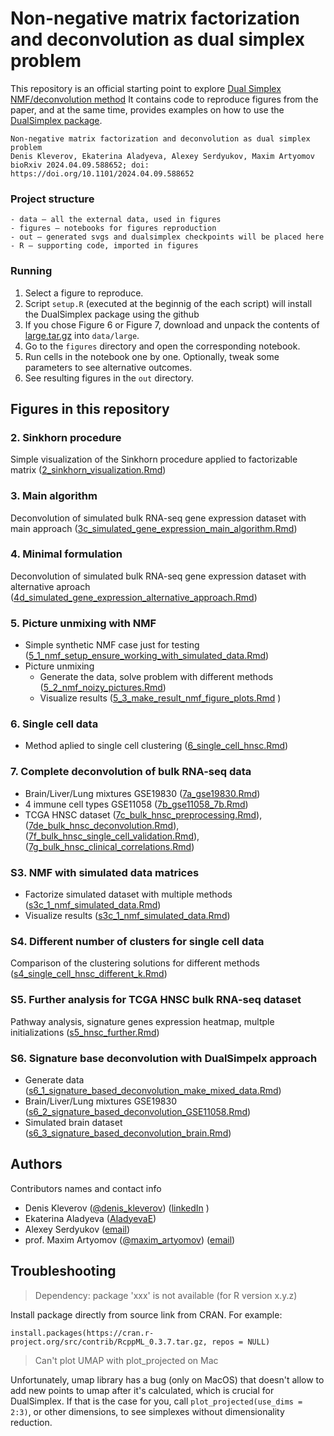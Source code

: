 # Non-negative matrix factorization and deconvolution as dual simplex problem

This repository is an official starting point to explore [Dual Simplex NMF/deconvolution method](https://www.biorxiv.org/content/10.1101/2024.04.09.588652v1)
It contains code to reproduce figures from the paper, and at the same time, provides examples on how to use the [DualSimplex package](https://github.com/artyomovlab/dualsimplex).

```
Non-negative matrix factorization and deconvolution as dual simplex problem
Denis Kleverov, Ekaterina Aladyeva, Alexey Serdyukov, Maxim Artyomov
bioRxiv 2024.04.09.588652; doi: https://doi.org/10.1101/2024.04.09.588652
```

### Project structure
```
- data — all the external data, used in figures
- figures — notebooks for figures reproduction
- out — generated svgs and dualsimplex checkpoints will be placed here
- R — supporting code, imported in figures
```

### Running
1. Select a figure to reproduce.
2. Script `setup.R` (executed at the beginnig of the each script) will install the DualSimplex package using the github
3. If you chose Figure 6 or Figure 7, download and unpack the contents of [large.tar.gz](https://drive.google.com/drive/folders/1SgL1sCW4ItfY1wH5kqh__5FJPO5W0ltS) into `data/large`. 
4. Go to the `figures` directory and open the corresponding notebook.
5. Run cells in the notebook one by one. Optionally, tweak some parameters to see alternative outcomes.
6. See resulting figures in the `out` directory.


## Figures in this repository
### 2. Sinkhorn procedure
Simple visualization of the Sinkhorn procedure applied to factorizable matrix 
([2_sinkhorn_visualization.Rmd](figures/2_sinkhorn_visualization.Rmd))

### 3. Main algorithm
Deconvolution of simulated bulk RNA-seq gene expression dataset with main approach 
([3c_simulated_gene_expression_main_algorithm.Rmd](figures/3c_simulated_gene_expression_main_algorithm.Rmd))
### 4. Minimal formulation

Deconvolution of simulated bulk RNA-seq gene expression dataset with alternative aproach 
([4d_simulated_gene_expression_alternative_approach.Rmd](figures/4d_simulated_gene_expression_alternative_approach.Rmd))


### 5. Picture unmixing with NMF
- Simple synthetic NMF case just for testing
([5_1_nmf_setup_ensure_working_with_simulated_data.Rmd](figures/5_1_nmf_setup_ensure_working_with_simulated_data.Rmd))
- Picture unmixing 
    - Generate the data, solve problem with different methods ([5_2_nmf_noizy_pictures.Rmd](figures/5_2_nmf_noisy_pictures.Rmd))
    - Visualize results  ([5_3_make_result_nmf_figure_plots.Rmd](figures/5_3_make_result_nmf_figure_plots.Rmd)
)
### 6. Single cell data
-  Method aplied to single cell clustering ([6_single_cell_hnsc.Rmd](figures/6_single_cell_hnsc.Rmd))

### 7. Complete deconvolution of bulk RNA-seq data
-  Brain/Liver/Lung mixtures GSE19830 ([7a_gse19830.Rmd](figures/7a_gse19830.Rmd))
-  4 immune cell types GSE11058 ([7b_gse11058_7b.Rmd](figures/7b_gse11058_7b.Rmd))
-  TCGA HNSC dataset ([7c_bulk_hnsc_preprocessing.Rmd](figures/7c_bulk_hnsc_preprocessing.Rmd)), ([7de_bulk_hnsc_deconvolution.Rmd](figures/7de_bulk_hnsc_deconvolution.Rmd)), ([7f_bulk_hnsc_single_cell_validation.Rmd](figures/7f_bulk_hnsc_single_cell_validation.Rmd)), ([7g_bulk_hnsc_clinical_correlations.Rmd](figures/7g_bulk_hnsc_clinical_correlations.Rmd))

### S3. NMF with simulated data matrices
-  Factorize simulated dataset with multiple methods ([s3c_1_nmf_simulated_data.Rmd](figures/s3c_1_nmf_simulated_data.Rmd))
-  Visualize results ([s3c_1_nmf_simulated_data.Rmd](figures/s3c_2_make_result_figure_plots.Rmd))

### S4. Different number of clusters for single cell data
Comparison of the clustering solutions for different methods  ([s4_single_cell_hnsc_different_k.Rmd](figures/s4_single_cell_hnsc_different_k.Rmd))

### S5. Further analysis for TCGA HNSC bulk RNA-seq dataset
Pathway analysis, signature genes expression heatmap, multple initializations  ([s5_hnsc_further.Rmd](figures/s5_hnsc_further.Rmd))

### S6. Signature base deconvolution with DualSimpelx approach
-  Generate data ([s6_1_signature_based_deconvolution_make_mixed_data.Rmd](figures/s6_1_signature_based_deconvolution_make_mixed_data.Rmd))
-  Brain/Liver/Lung mixtures GSE19830  ([s6_2_signature_based_deconvolution_GSE11058.Rmd](figures/s6_2_signature_based_deconvolution_GSE11058.Rmd))
-  Simulated brain dataset ([s6_3_signature_based_deconvolution_brain.Rmd](figures/s6_3_signature_based_deconvolution_brain.Rmd))


## Authors
Contributors names and contact info 
- Denis Kleverov ([@denis_kleverov](https://twitter.com/denis_kleverov)) ([linkedIn](https://linkedin.com/in/denklewer) )
-  Ekaterina Aladyeva ([AladyevaE](https://twitter.com/AladyevaE)) 
-  Alexey Serdyukov  ([email](mailto:leshaserdyukov@gmail.com))
-  prof. Maxim Artyomov ([@maxim_artyomov](https://twitter.com/maxim_artyomov)) ([email](mailto:martyomov@wustl.edu))


## Troubleshooting
> Dependency: package 'xxx' is not available (for R version x.y.z)

Install package directly from source link from CRAN. For example:

```install.packages(https://cran.r-project.org/src/contrib/RcppML_0.3.7.tar.gz, repos = NULL)```



> Can't plot UMAP with plot_projected on Mac

Unfortunately, umap library has a bug (only on MacOS) that doesn't allow to
add new points to umap after it's calculated, which is crucial for DualSimplex.
If that is the case for you, call `plot_projected(use_dims = 2:3)`,
or other dimensions, to see simplexes without dimensionality reduction.
